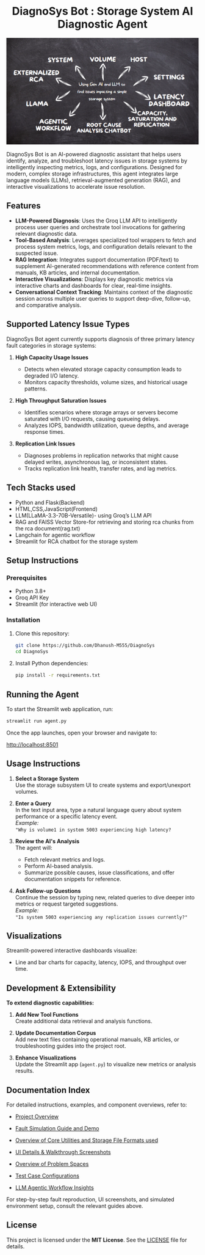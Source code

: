 <h1 align="center">DiagnoSys Bot : Storage System AI Diagnostic Agent</h1>

![Overview of project](ui/overview.png)

DiagnoSys Bot is an AI-powered diagnostic assistant that helps users identify, analyze, and troubleshoot latency issues in storage systems by intelligently inspecting metrics, logs, and configurations. Designed for modern, complex storage infrastructures, this agent integrates large language models (LLMs), retrieval-augmented generation (RAG), and interactive visualizations to accelerate issue resolution.

## Features

- **LLM-Powered Diagnosis**: Uses the Groq LLM API to intelligently process user queries and orchestrate tool invocations for gathering relevant diagnostic data.
- **Tool-Based Analysis**: Leverages specialized tool wrappers to fetch and process system metrics, logs, and configuration details relevant to the suspected issue.
- **RAG Integration**: Integrates support documentation (PDF/text) to supplement AI-generated recommendations with reference content from manuals, KB articles, and internal documentation.
- **Interactive Visualizations**: Displays key diagnostic metrics via interactive charts and dashboards for clear, real-time insights.
- **Conversational Context Tracking**: Maintains context of the diagnostic session across multiple user queries to support deep-dive, follow-up, and comparative analysis.

## Supported Latency Issue Types

DiagnoSys Bot agent currently supports diagnosis of three primary latency fault categories in storage systems:

1. **High Capacity Usage Issues**
   - Detects when elevated storage capacity consumption leads to degraded I/O latency.
   - Monitors capacity thresholds, volume sizes, and historical usage patterns.

2. **High Throughput Saturation Issues**
   - Identifies scenarios where storage arrays or servers become saturated with I/O requests, causing queueing delays.
   - Analyzes IOPS, bandwidth utilization, queue depths, and average response times.

3. **Replication Link Issues**
   - Diagnoses problems in replication networks that might cause delayed writes, asynchronous lag, or inconsistent states.
   - Tracks replication link health, transfer rates, and lag metrics.
  
## Tech Stacks used
- Python and Flask(Backend)
- HTML,CSS,JavaScript(Frontend)
- LLM(LLaMA-3.3-70B-Versatile)- using Groq’s LLM API
- RAG and FAISS Vector Store-for retrieving and storing rca chunks from the rca document(rag.txt)
- Langchain for agentic workflow
- Streamlit for RCA chatbot for the storage system

## Setup Instructions

### Prerequisites

- Python 3.8+
- Groq API Key 
- Streamlit (for interactive web UI)

### Installation

1. Clone this repository:

   ```bash
   git clone https://github.com/Dhanush-M555/DiagnoSys
   cd DiagnoSys
   ```

2. Install Python dependencies:

   ```bash
   pip install -r requirements.txt
   ```

## Running the Agent

To start the Streamlit web application, run:

```bash
streamlit run agent.py
```

Once the app launches, open your browser and navigate to:

[http://localhost:8501](http://localhost:8501)

## Usage Instructions

1. **Select a Storage System**  
   Use the storage subsystem UI to create systems and export/unexport volumes.

2. **Enter a Query**  
   In the text input area, type a natural language query about system performance or a specific latency event.  
   _Example:_  
   `"Why is volume1 in system 5003 experiencing high latency?`

3. **Review the AI's Analysis**  
   The agent will:
   - Fetch relevant metrics and logs.
   - Perform AI-based analysis.
   - Summarize possible causes, issue classifications, and offer documentation snippets for reference.

5. **Ask Follow-up Questions**  
   Continue the session by typing new, related queries to dive deeper into metrics or request targeted suggestions.  
   _Example:_  
   `"Is system 5003 experiencing any replication issues currently?"`

## Visualizations

Streamlit-powered interactive dashboards visualize:

- Line and bar charts for capacity, latency, IOPS, and throughput over time.

## Development & Extensibility

**To extend diagnostic capabilities:**

1. **Add New Tool Functions**  
   Create additional data retrieval and analysis functions.

2. **Update Documentation Corpus**  
   Add new text files containing operational manuals, KB articles, or troubleshooting guides into the project root.

3. **Enhance Visualizations**  
   Update the Streamlit app (`agent.py`) to visualize new metrics or analysis results.

## Documentation Index

For detailed instructions, examples, and component overviews, refer to:

- [Project Overview](https://github.com/Dhanush-M555/HPE_GenAI/tree/main/README.md)

- [Fault Simulation Guide and Demo](https://github.com/Dhanush-M555/HPE_GenAI/tree/main/demo/README.md)

- [Overview of Core Utilities and Storage File Formats used](https://github.com/Dhanush-M555/HPE_GenAI/tree/main/utils/README.md)

- [UI Details & Walkthrough Screenshots](https://github.com/Dhanush-M555/HPE_GenAI/tree/main/ui/README.md)

- [Overview of Problem Spaces](https://github.com/Dhanush-M555/HPE_GenAI/tree/main/problem_spaces/README.md)

- [Test Case Configurations](https://github.com/Dhanush-M555/HPE_GenAI/tree/main/demo/testcases.txt)

- [LLM Agentic Workflow Insights](https://github.com/Dhanush-M555/HPE_GenAI/tree/main/workflow/README.md)

For step-by-step fault reproduction, UI screenshots, and simulated environment setup, consult the relevant guides above.

## License

This project is licensed under the **MIT License**. See the [LICENSE](LICENSE) file for details.
